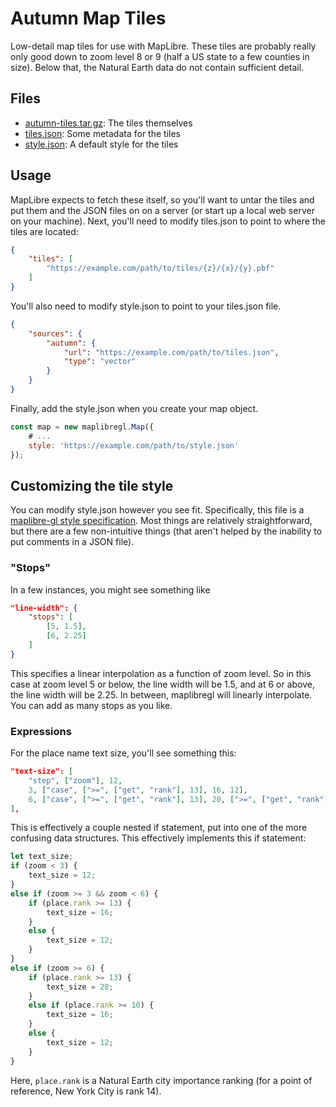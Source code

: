 # Autumn Map Tiles
Low-detail map tiles for use with MapLibre. These tiles are probably really only good down to zoom level 8 or 9 (half a US state to a few counties in size). Below that, the Natural Earth data do not contain sufficient detail.

## Files
* [autumn-tiles.tar.gz](autumn-tiles.tar.gz): The tiles themselves
* [tiles.json](tiles.json): Some metadata for the tiles
* [style.json](style.json): A default style for the tiles

## Usage
MapLibre expects to fetch these itself, so you'll want to untar the tiles and put them and the JSON files on on a server (or start up a local web server on your machine). Next, you'll need to modify tiles.json to point to where the tiles are located:

```json
{
    "tiles": [
        "https://example.com/path/to/tiles/{z}/{x}/{y}.pbf"
    ]
}
```

You'll also need to modify style.json to point to your tiles.json file.

```json
{
    "sources": {
        "autumn": {
            "url": "https://example.com/path/to/tiles.json",
            "type": "vector"
        }
    }
}
```

Finally, add the style.json when you create your map object.

```javascript
const map = new maplibregl.Map({
    # ...
    style: 'https://example.com/path/to/style.json'
});
```

## Customizing the tile style
You can modify style.json however you see fit. Specifically, this file is a [maplibre-gl style specification](https://maplibre.org/maplibre-gl-js-docs/style-spec/). Most things are relatively straightforward, but there are a few non-intuitive things (that aren't helped by the inability to put comments in a JSON file). 

### "Stops"
In a few instances, you might see something like

```json
"line-width": {
    "stops": [
        [5, 1.5],
        [6, 2.25]
    ]
}
```

This specifies a linear interpolation as a function of zoom level. So in this case at zoom level 5 or below, the line width will be 1.5, and at 6 or above, the line width will be 2.25. In between, maplibregl will linearly interpolate. You can add as many stops as you like.

### Expressions

For the place name text size, you'll see something this:

```json
"text-size": [
    "step", ["zoom"], 12,
    3, ["case", [">=", ["get", "rank"], 13], 16, 12],
    6, ["case", [">=", ["get", "rank"], 13], 20, [">=", ["get", "rank"], 10], 16, 12]
],
```

This is effectively a couple nested if statement, put into one of the more confusing data structures. This effectively implements this if statement:
```javascript
let text_size;
if (zoom < 3) {
    text_size = 12;
}
else if (zoom >= 3 && zoom < 6) {
    if (place.rank >= 13) {
        text_size = 16;
    }
    else {
        text_size = 12;
    }
}
else if (zoom >= 6) {
    if (place.rank >= 13) {
        text_size = 20;
    }
    else if (place.rank >= 10) {
        text_size = 16;
    }
    else {
        text_size = 12;
    }
}
```

Here, `place.rank` is a Natural Earth city importance ranking (for a point of reference, New York City is rank 14).

